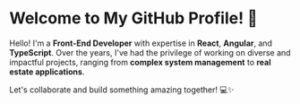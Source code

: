 # Welcome to My GitHub Profile! 👋

Hello! I'm a **Front-End Developer** with expertise in **React**, **Angular**, and **TypeScript**. 
Over the years, I've had the privilege of working on diverse and impactful projects, ranging from **complex system management** to **real estate applications**.

Let's collaborate and build something amazing together! 💻✨
